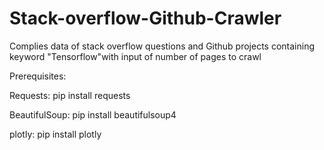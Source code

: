 # Stack-overflow-Github-Crawler
Complies data of stack overflow questions and Github projects containing keyword "Tensorflow"with input of number of pages to crawl

Prerequisites: 



Requests: pip install requests

BeautifulSoup: pip install beautifulsoup4

plotly: pip install plotly
